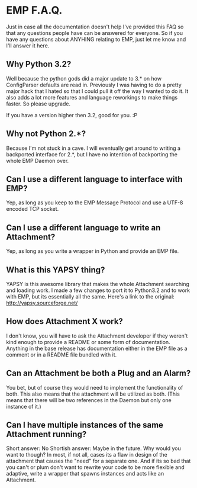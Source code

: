 EMP F.A.Q.
==========

Just in case all the documentation doesn't help I've provided this FAQ so that
any questions people have can be answered for everyone. So if you have any 
questions about ANYHING relating to EMP, just let me know and I'll answer it 
here.


Why Python 3.2?
---------------

Well because the python gods did a major update to 3.* on how ConfigParser 
defaults are read in. Previously I was having to do a pretty major hack that I 
hated so that I could pull it off the way I wanted to do it. It also adds a lot
more features and language reworkings to make things faster. So please upgrade.

If you have a version higher then 3.2, good for you. :P


Why not Python 2.*?
-------------------

Because I'm not stuck in a cave. I will eventually get around to writing a 
backported interface for 2.*, but I have no intention of backporting the whole
EMP Daemon over.


Can I use a different language to interface with EMP?
-----------------------------------------------------

Yep, as long as you keep to the EMP Message Protocol and use a UTF-8 encoded
TCP socket.


Can I use a different language to write an Attachment?
------------------------------------------------------

Yep, as long as you write a wrapper in Python and provide an EMP file.


What is this YAPSY thing?
-------------------------

YAPSY is this awesome library that makes the whole Attachment searching and 
loading work. I made a few changes to port it to Python3.2 and to work with
EMP, but its essentially all the same. Here's a link to the original:
                    http://yapsy.sourceforge.net/

                    
How does Attachment X work?
---------------------------

I don't know, you will have to ask the Attachment developer if they weren't kind
enough to provide a README or some form of documentation. Anything in the base
release has documentation either in the EMP file as a comment or in a README
file bundled with it.

                              
Can an Attachment be both a Plug and an Alarm?
----------------------------------------------

You bet, but of course they would need to implement the functionality of both.
This also means that the attachment will be utilized as both. (This means that
there will be two references in the Daemon but only one instance of it.)


Can I have multiple instances of the same Attachment running?
-------------------------------------------------------------

Short answer: No
Shortish answer: Maybe in the future.
Why would you want to though? In most, if not all, cases its a flaw in design
of the attachment that causes the "need" for a separate one. And if its so bad
that you can't or plum don't want to rewrite your code to be more flexible and
adaptive, write a wrapper that spawns instances and acts like an Attachment.





